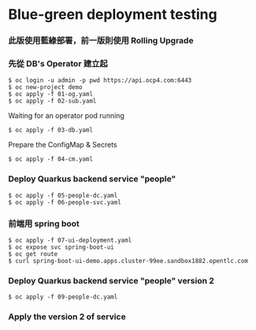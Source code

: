 # Blue-green deployment testing

### 此版使用藍綠部署，前一版則使用 Rolling Upgrade
### 先從 DB's Operator 建立起
``` 
$ oc login -u admin -p pwd https://api.ocp4.com:6443
$ oc new-project demo
$ oc apply -f 01-og.yaml
$ oc apply -f 02-sub.yaml
```
Waiting for an operator pod running
```
$ oc apply -f 03-db.yaml
```

Prepare the ConfigMap & Secrets
```
$ oc apply -f 04-cm.yaml
```
### Deploy Quarkus backend service "people"
```
$ oc apply -f 05-people-dc.yaml
$ oc apply -f 06-people-svc.yaml
```

### 前端用 spring boot 
```
$ oc apply -f 07-ui-deployment.yaml
$ oc expose svc spring-boot-ui
$ oc get route
$ curl spring-boot-ui-demo.apps.cluster-99ee.sandbox1882.opentlc.com
```

### Deploy Quarkus backend service "people" version 2
``` $ oc apply -f 09-people-dc.yaml ```

### Apply the version 2 of service
```
```
